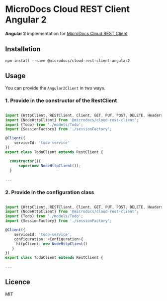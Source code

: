 # MicroDocs Cloud REST Client Angular 2

**Angular 2** implementation for [MicroDocs Cloud REST Client](https://github.com/Microdocs/microdocs-cloud/tree/master/microdocs-cloud-rest-client)

## Installation
```
npm install --save @microdocs/cloud-rest-client-angular2
```

## Usage

You can provide the `Angular2Client` in two ways.

### 1. Provide in the constructor of the RestClient

```ts

import {HttpClient, RESTClient, Client, GET, PUT, POST, DELETE, Headers, Path, Body, Query, Produces, MediaType} from '@microdocs/cloud-rest-client';
import {NodeHttpClient} from '@microdocs/cloud-rest-client';
import {Todo} from './models/Todo';
import {SessionFactory} from './sessionFactory';

@Client({
    serviceId: 'todo-service'
})
export class TodoClient extends RestClient {

  constructor(){
      super(new NodeHttpClient());
  }
  
...  
```

### 2. Provide in the configuration class

```ts

import {HttpClient, RESTClient, Client, GET, PUT, POST, DELETE, Headers, Path, Body, Query, Produces, MediaType} from '@microdocs/cloud-rest-client';
import {NodeHttpClient} from '@microdocs/cloud-rest-client';
import {Todo} from './models/Todo';
import {SessionFactory} from './sessionFactory';

@Client({
    serviceId: 'todo-service',
    configuration: <Configuration>{
     httpClient: new NodeHttpClient()
   }
})
export class TodoClient extends RestClient {

...
```

## Licence

MIT
